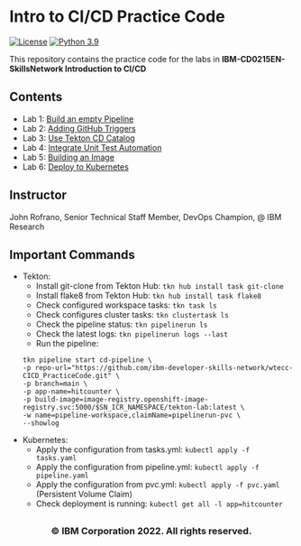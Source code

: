 # Intro to CI/CD Practice Code

[![License](https://img.shields.io/badge/License-Apache%202.0-blue.svg)](https://opensource.org/licenses/Apache-2.0)
[![Python 3.9](https://img.shields.io/badge/Python-3.9-green.svg)](https://shields.io/)

This repository contains the practice code for the labs in **IBM-CD0215EN-SkillsNetwork Introduction to CI/CD**

## Contents

- Lab 1: [Build an empty Pipeline](labs/01_base_pipeline/README.md)
- Lab 2: [Adding GitHub Triggers](labs/02_add_git_trigger/README.md)
- Lab 3: [Use Tekton CD Catalog](labs/03_use_tekton_catalog/README.md)
- Lab 4: [Integrate Unit Test Automation](labs/04_unit_test_automation/README.md)
- Lab 5: [Building an Image](labs/05_build_an_image/README.md)
- Lab 6: [Deploy to Kubernetes](labs/06_deploy_to_kubernetes/README.md)

## Instructor

John Rofrano, Senior Technical Staff Member, DevOps Champion, @ IBM Research

## Important Commands
* Tekton:
  * Install git-clone from Tekton Hub: `tkn hub install task git-clone`
  * Install flake8 from Tekton Hub: `tkn hub install task flake8`
  * Check configured workspace tasks: `tkn task ls`
  * Check configures cluster tasks: `tkn clustertask ls`
  * Check the pipeline status: `tkn pipelinerun ls`
  * Check the latest logs: `tkn pipelinerun logs --last`
  * Run the pipeline:
  ```
  tkn pipeline start cd-pipeline \
  -p repo-url="https://github.com/ibm-developer-skills-network/wtecc-CICD_PracticeCode.git" \
  -p branch=main \
  -p app-name=hitcounter \
  -p build-image=image-registry.openshift-image-registry.svc:5000/$SN_ICR_NAMESPACE/tekton-lab:latest \
  -w name=pipeline-workspace,claimName=pipelinerun-pvc \
  --showlog
  ```
* Kubernetes:
  * Apply the configuration from tasks.yml: `kubectl apply -f tasks.yaml`
  * Apply the configuration from pipeline.yml: `kubectl apply -f pipeline.yaml`
  * Apply the configuration from pvc.yml: `kubectl apply -f pvc.yaml`  (Persistent Volume Claim)
  * Check deployment is running: `kubectl get all -l app=hitcounter`

## <h3 align="center"> © IBM Corporation 2022. All rights reserved. <h3/>
